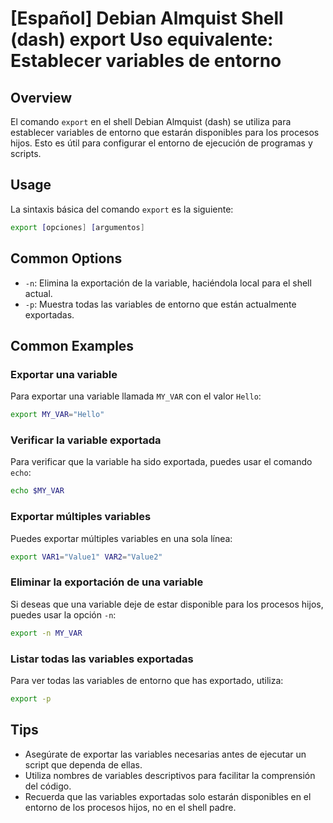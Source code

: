 # [Español] Debian Almquist Shell (dash) export Uso equivalente: Establecer variables de entorno

## Overview
El comando `export` en el shell Debian Almquist (dash) se utiliza para establecer variables de entorno que estarán disponibles para los procesos hijos. Esto es útil para configurar el entorno de ejecución de programas y scripts.

## Usage
La sintaxis básica del comando `export` es la siguiente:

```bash
export [opciones] [argumentos]
```

## Common Options
- `-n`: Elimina la exportación de la variable, haciéndola local para el shell actual.
- `-p`: Muestra todas las variables de entorno que están actualmente exportadas.

## Common Examples

### Exportar una variable
Para exportar una variable llamada `MY_VAR` con el valor `Hello`:

```bash
export MY_VAR="Hello"
```

### Verificar la variable exportada
Para verificar que la variable ha sido exportada, puedes usar el comando `echo`:

```bash
echo $MY_VAR
```

### Exportar múltiples variables
Puedes exportar múltiples variables en una sola línea:

```bash
export VAR1="Value1" VAR2="Value2"
```

### Eliminar la exportación de una variable
Si deseas que una variable deje de estar disponible para los procesos hijos, puedes usar la opción `-n`:

```bash
export -n MY_VAR
```

### Listar todas las variables exportadas
Para ver todas las variables de entorno que has exportado, utiliza:

```bash
export -p
```

## Tips
- Asegúrate de exportar las variables necesarias antes de ejecutar un script que dependa de ellas.
- Utiliza nombres de variables descriptivos para facilitar la comprensión del código.
- Recuerda que las variables exportadas solo estarán disponibles en el entorno de los procesos hijos, no en el shell padre.